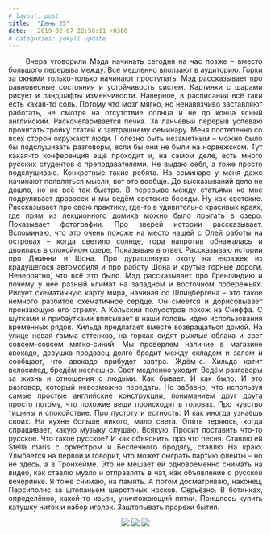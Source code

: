 ```yaml
---
# layout: post
title:  "День 25"
date:   2019-02-07 22:58:11 +0300
# categories: jekyll update
---
```


<div style="text-align: justify">
&nbsp;&nbsp;&nbsp;&nbsp;
Вчера уговорили Мэда начинать сегодня на час позже – вместо большого перерыва между. Все медленно вползают в аудиторию. Горки за окнами только-только начинают проступать. Мэд рассказывает про равновесные состояния и устойчивость систем. Картинки с шарами рисует и ландшафты изменчивости. Наверное, в расписании всё таки есть какая-то соль. Потому что мозг мягко, но ненавязчиво заставляют работать, не смотря на отсутствие солнца и не до конца ясный английский. Раскочегаривается печка. За ланчевый перерыв успеваю прочитать тройку статей к завтрашнему семинару. Меня постепенно со всех сторон окружают люди. Полезно быть незаметным – можно было бы подслушивать разговоры, если бы они не были на норвежском. Тут какая-то конференция ещё проходит и, на самом деле, есть много русских студентов с преподавателями. Не выдаю себя, а тоже просто подслушиваю. Конкретные такие ребята. На семинаре у меня даже начинают появляться мысли, вот это вообще. До высказываний дело не дошло, но не всё так быстро. В перерыве между статьями ко мне подруливает дровосек и мы ведём светские беседы. Ну как светские. Рассказывает про свою практику, где-то в удивительно красивых краях, где прям из лекционного домика можно было прыгать в озеро. Показывает фотографии. Про зверей истории рассказывает. Вспоминаю, что это очень похоже на место нашей с Олей работы на островах – когда светило солнце, гора напротив обнажалась и двоилась в спокойном озере. Показываю в ответ. Рассказываю истории про Джинни и Шона. Про дурашливую охоту на евражек из крадущегося автомобиля и про работу Шона и крутые горные дороги. Невероятно, что всё это было. Мэд рассказывает про Гренландию и почему у неё разный климат на западном и восточном побережьях. Рисует схематичную карту мира, начиная со Шпицбергена – это такое немного разбитое схематичное сердце. Он смеётся и дорисовывает пронзающую его стрелу. А Кольский полуостров похож на Сниффа. С шутками и прибаутками вписывает в наши головы идею использования временных рядов. Хильда предлагает вместе возвращаться домой. На улице новая гамма оттенков, на горках сидят рыхлые облака и свет совсем-совсем мягко-синий. Мы проверяем наличие в магазине авокадо, девушка-продавец долго бродит между складом и залом и сообщает, что авокадо прибудет завтра. Ждём-с. Хильда катит велосипед, бредём неспешно. Свет медленно уходит. Ведём разговоры за жизнь и отношения с людьми. Как бывает. И как было. И это разговор, который невозможно передать. Но забавно, что используя самые простые английские конструкции, пониманием друг друга просто потому, что похожие вещи происходят в головах. Про чувство тишины и спокойствие. Про пустоту и естность. И как иногда узнаёшь своих. На кухне больше никого, мало света. Опять теряюсь, когда спрашивает, какую музыку слушаю. Всякую. Просит поставить что-то русское. Что такое русское? И как объяснить, про что песня. Ставлю ей Stella maris с оркестром и Беспечного бродягу, ставлю На краю. Улыбается на первой и говорит, что может сыграть партию флейты – но не здесь, а в Тронхейме. Это не мешает ей одновременно снимать на видео, как ставлю музло и отправлять в чат, как объявление о русской вечеринке. Я тоже снимаю, на память. А потом досматриваю, наконец, Персиполис за штопаньем шерстяных носков. Серьёзно. В ботинках, определённо, какой-то изьян, уничтожающий пятки. Пришлось купить катушку ниток и набор иголок. Заштопывать прорехи бытия.
</div>

<p align="center">
    <img src="{{site.baseurl}}/assets/images/121.png" />
    <img src="{{site.baseurl}}/assets/images/122.png" />
    <img src="{{site.baseurl}}/assets/images/123.png" />
</p>


